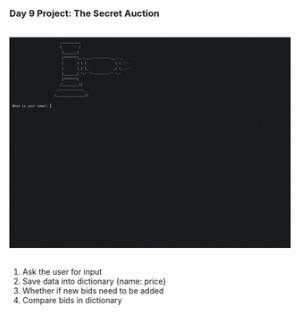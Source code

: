 ### Day 9 Project: The Secret Auction

<br>

<div align = center>
  <img src = "P9.gif" width = 600>
</div>

<br>

1. Ask the user for input
2. Save data into dictionary {name: price}
3. Whether if new bids need to be added
4. Compare bids in dictionary

<br>

